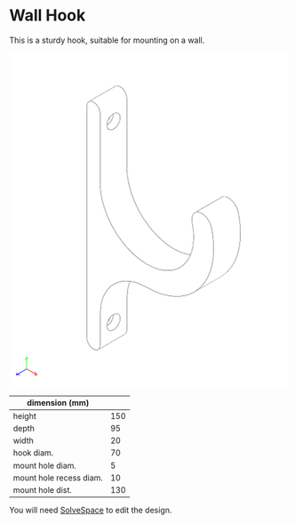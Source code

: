 # Wall Hook

This is a sturdy hook, suitable for mounting on a wall.

<img src="hook.png" height="600"/>

| dimension (mm)          |     |
|-------------------------|-----|
| height                  | 150 |
| depth                   | 95  |
| width                   | 20  |
| hook diam.              | 70  |
| mount hole diam.        | 5   |
| mount hole recess diam. | 10  |
| mount hole dist.        | 130 |

You will need [SolveSpace](https://solvespace.com/) to edit the design.

